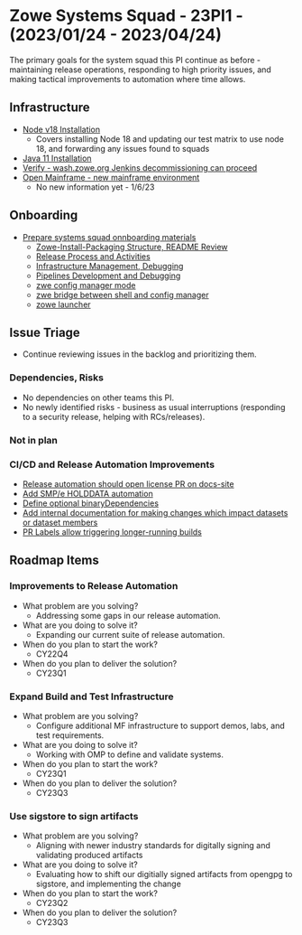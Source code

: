 # Zowe Systems Squad - 23PI1 - (2023/01/24 - 2023/04/24)

The primary goals for the system squad this PI continue as before - maintaining release operations, responding to high priority issues, and making tactical improvements to automation where time allows.

## Infrastructure
- [Node v18 Installation](https://github.com/zowe/zowe-install-packaging/issues/3130)
    * Covers installing Node 18 and updating our test matrix to use node 18, and forwarding any issues found to squads 
- [Java 11 Installation](https://github.com/zowe/zowe-install-packaging/issues/2975)
- [Verify - wash.zowe.org Jenkins decommissioning can proceed](https://github.com/zowe/zowe-install-packaging/issues/3233)
- [Open Mainframe - new mainframe environment](https://github.com/zowe/zowe-install-packaging/issues/3241)
    * No new information yet - 1/6/23

## Onboarding
- [Prepare systems squad onnboarding materials](https://github.com/zowe/zowe-install-packaging/issues/3234)
  * [Zowe-Install-Packaging Structure, README Review](https://github.com/zowe/zowe-install-packaging/issues/3245)
  * [Release Process and Activities](https://github.com/zowe/zowe-install-packaging/issues/3246)
  * [Infrastructure Management, Debugging](https://github.com/zowe/zowe-install-packaging/issues/3247)
  * [Pipelines Development and Debugging](https://github.com/zowe/zowe-install-packaging/issues/3248)
  * [zwe config manager mode](https://github.com/zowe/zowe-install-packaging/issues/3251)
  * [zwe bridge between shell and config manager](https://github.com/zowe/zowe-install-packaging/issues/3252)
  * [zowe launcher](https://github.com/zowe/zowe-install-packaging/issues/3254)
  
## Issue Triage
- Continue reviewing issues in the backlog and prioritizing them.

### Dependencies, Risks
- No dependencies on other teams this PI. 
- No newly identified risks - business as usual interruptions (responding to a security release, helping with RCs/releases).




### Not in plan

### CI/CD and Release Automation Improvements
- [Release automation should open license PR on docs-site](https://github.com/zowe/zowe-install-packaging/issues/716)
- [Add SMP/e HOLDDATA automation](https://github.com/zowe/zowe-install-packaging/issues/3119)
- [Define optional binaryDependencies](https://github.com/zowe/zowe-install-packaging/issues/2940)
- [Add internal documentation for making changes which impact datasets or dataset members](https://github.com/zowe/zowe-install-packaging/issues/3124)
- [PR Labels allow triggering longer-running builds](https://github.com/zowe/zowe-install-packaging/issues/3123)






## Roadmap Items

### Improvements to Release Automation
- What problem are you solving? 
  * Addressing some gaps in our release automation.
- What are you doing to solve it?
  * Expanding our current suite of release automation.
- When do you plan to start the work? 
  * CY22Q4
- When do you plan to deliver the solution? 
  * CY23Q1

### Expand Build and Test Infrastructure
- What problem are you solving? 
  * Configure additional MF infrastructure to support demos, labs, and test requirements.
- What are you doing to solve it?
  * Working with OMP to define and validate systems.
- When do you plan to start the work? 
  * CY23Q1
- When do you plan to deliver the solution? 
  * CY23Q3
  
### Use sigstore to sign artifacts
- What problem are you solving? 
  * Aligning with newer industry standards for digitally signing and validating produced artifacts
- What are you doing to solve it?
  * Evaluating how to shift our digitially signed artifacts from opengpg to sigstore, and implementing the change
- When do you plan to start the work? 
  * CY23Q2
- When do you plan to deliver the solution? 
  * CY23Q3
